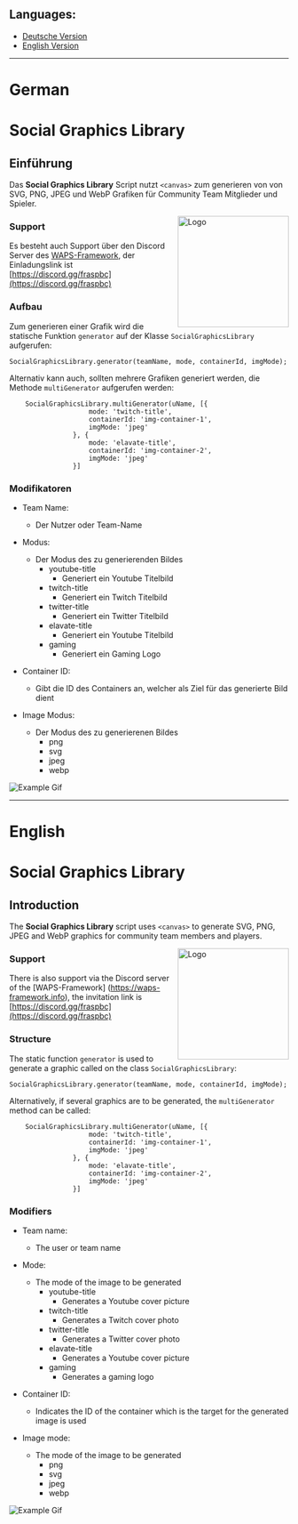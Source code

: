 ## Languages:

  - [Deutsche Version](#german)
  - [English Version](#english)
  
--------------------------------------------------------------------------------------------------------

# German
# Social Graphics Library

## Einführung

Das **Social Graphics Library** Script nutzt `<canvas>`
zum generieren von von SVG, PNG, JPEG und WebP Grafiken für Community Team Mitglieder und Spieler.

<img src="assets/sgl.png" alt="Logo" width="200px" height="auto" align="right" position="absolute">

### Support

Es besteht auch Support über den Discord Server des [WAPS-Framework](https://waps-framework.info), der Einladungslink ist [https://discord.gg/fraspbc](https://discord.gg/fraspbc)

### Aufbau

Zum generieren einer Grafik wird die statische Funktion `generator`
auf der Klasse `SocialGraphicsLibrary` aufgerufen:

`SocialGraphicsLibrary.generator(teamName, mode, containerId, imgMode);`

Alternativ kann auch, sollten mehrere Grafiken generiert werden, die Methode `multiGenerator` aufgerufen werden:

        SocialGraphicsLibrary.multiGenerator(uName, [{
                        mode: 'twitch-title',
                        containerId: 'img-container-1',
                        imgMode: 'jpeg'
                    }, {
                        mode: 'elavate-title',
                        containerId: 'img-container-2',
                        imgMode: 'jpeg'
                    }]

### Modifikatoren

* Team Name:
  * Der Nutzer oder Team-Name
* Modus:
  * Der Modus des zu generierenden Bildes
    * youtube-title
      * Generiert ein Youtube Titelbild
    * twitch-title
      * Generiert ein Twitch Titelbild
    * twitter-title
      * Generiert ein Twitter Titelbild
    * elavate-title
      * Generiert ein Youtube Titelbild
    * gaming
      * Generiert ein Gaming Logo

* Container ID:
  * Gibt die ID des Containers an, welcher als Ziel für
      das generierte Bild dient

* Image Modus:
  * Der Modus des zu generierenen Bildes
    * png
    * svg
    * jpeg
    * webp

![Example Gif](./assets/Demo.gif)

-------------------------------------------------------------------------------------------------------------------------------------------------------------------------

# English
# Social Graphics Library

## Introduction

The **Social Graphics Library** script uses `<canvas>`
to generate SVG, PNG, JPEG and WebP graphics for community team members and players.

<img src="assets/sgl.png" alt="Logo" width="200px" height="auto" align="right" position="absolute">

### Support

There is also support via the Discord server of the [WAPS-Framework] (https://waps-framework.info), the invitation link is [https://discord.gg/fraspbc](https://discord.gg/fraspbc)

### Structure

The static function `generator` is used to generate a graphic
called on the class `SocialGraphicsLibrary`:

`SocialGraphicsLibrary.generator(teamName, mode, containerId, imgMode);`

Alternatively, if several graphics are to be generated, the `multiGenerator` method can be called:

        SocialGraphicsLibrary.multiGenerator(uName, [{
                        mode: 'twitch-title',
                        containerId: 'img-container-1',
                        imgMode: 'jpeg'
                    }, {
                        mode: 'elavate-title',
                        containerId: 'img-container-2',
                        imgMode: 'jpeg'
                    }]

### Modifiers

* Team name:
   * The user or team name
* Mode:
   * The mode of the image to be generated
     * youtube-title
       * Generates a Youtube cover picture
     * twitch-title
       * Generates a Twitch cover photo
     * twitter-title
       * Generates a Twitter cover photo
     * elavate-title
       * Generates a Youtube cover picture
     * gaming
       * Generates a gaming logo

* Container ID:
   * Indicates the ID of the container which is the target for
       the generated image is used
       
* Image mode:
   * The mode of the image to be generated
     * png
     * svg
     * jpeg
     * webp

![Example Gif](./assets/Demo.gif)
